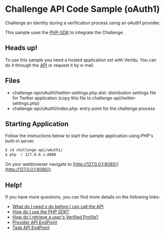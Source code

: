 # Challenge API Code Sample (oAuth1)
Challenge an identity during a verification process using an oAuth1 provider.

This sample uses the [PHP-SDK](https://github.com/veridu/veridu-php) to integrate the Challenge.

## Heads up!
To use this sample you need a hosted application set with Veridu.
You can do it through the [API](https://veridu.com/wiki/Application_Resource) or request it by e-mail.

## Files
 * challenge-api/oAuth1/twitter-settings.php.dist: distribution settings file for Twitter application (copy this file to challenge-api/twitter-settings.php)
 * challenge-api/oAuth1/index.php: entry point for the challenge process

## Starting Application
Follow the instructions below to start the sample application using PHP's built-in server.
```bash
$ cd challenge-api/oAuth1/
$ php -S 127.0.0.1:8080
```

On your webbrowser navigate to [http://127.0.0.1:8080/](http://127.0.0.1:8080/).

## Help!
If you have more questions, you can find more details on the following links:
 * [What do I need o do before I can call the API](https://veridu.com/wiki/What_do_I_need_to_do_before_I_can_call_the_API)
 * [How do I use the PHP SDK?](https://veridu.com/wiki/How_do_I_use_the_PHP_SDK%3F)
 * [How do I retrieve a user's Verified Profile?](https://veridu.com/wiki/How_do_I_retrieve_a_user%27s_Verified_Profile%3F)
 * [Provider API EndPoint](https://veridu.com/wiki/Provider_Resource)
 * [Task API EndPoint](https://veridu.com/wiki/Task_Resource)
